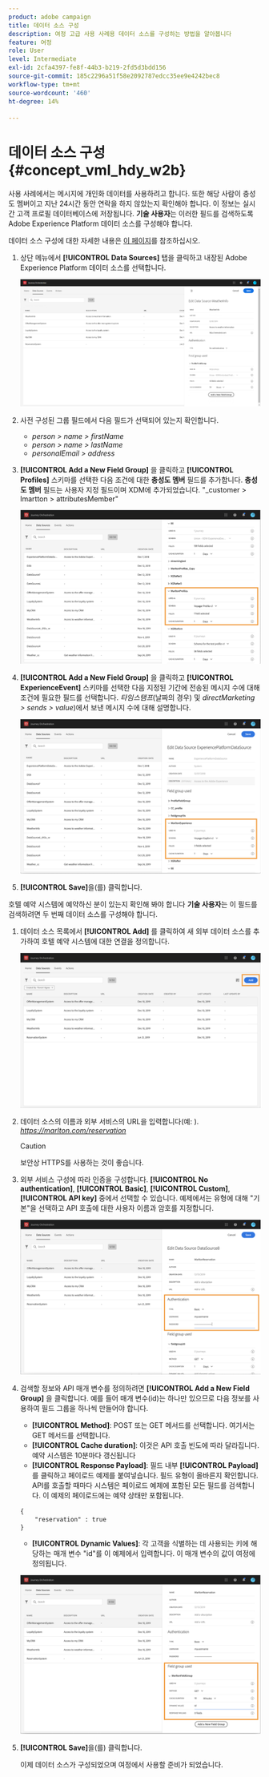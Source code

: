```yaml
---
product: adobe campaign
title: 데이터 소스 구성
description: 여정 고급 사용 사례용 데이터 소스를 구성하는 방법을 알아봅니다
feature: 여정
role: User
level: Intermediate
exl-id: 2cfa4397-fe8f-44b3-b219-2fd5d3bdd156
source-git-commit: 185c2296a51f58e2092787edcc35ee9e4242bec8
workflow-type: tm+mt
source-wordcount: '460'
ht-degree: 14%

---
```


# 데이터 소스 구성 {#concept_vml_hdy_w2b}

사용 사례에서는 메시지에 개인화 데이터를 사용하려고 합니다. 또한 해당 사람이 충성도 멤버이고 지난 24시간 동안 연락을 하지 않았는지 확인해야 합니다. 이 정보는 실시간 고객 프로필 데이터베이스에 저장됩니다. **기술 사용자**&#x200B;는 이러한 필드를 검색하도록 Adobe Experience Platform 데이터 소스를 구성해야 합니다.

데이터 소스 구성에 대한 자세한 내용은 [이 페이지](../datasource/about-data-sources.md)를 참조하십시오.

1. 상단 메뉴에서 **[!UICONTROL Data Sources]** 탭을 클릭하고 내장된 Adobe Experience Platform 데이터 소스를 선택합니다.

   ![](../assets/journey23.png)

1. 사전 구성된 그룹 필드에서 다음 필드가 선택되어 있는지 확인합니다.

   * _person > name > firstName_
   * _person > name > lastName_
   * _personalEmail > address_

1. **[!UICONTROL Add a New Field Group]** 을 클릭하고 **[!UICONTROL Profiles]** 스키마를 선택한 다음 조건에 대한 **충성도 멤버** 필드를 추가합니다. **충성도 멤버** 필드는 사용자 지정 필드이며 XDM에 추가되었습니다. &quot;_customer > lmartton > attributesMember&quot;

   ![](../assets/journeyuc2_6.png)

1. **[!UICONTROL Add a New Field Group]** 을 클릭하고 **[!UICONTROL ExperienceEvent]** 스키마를 선택한 다음 지정된 기간에 전송된 메시지 수에 대해 조건에 필요한 필드를 선택합니다. _타임스탬프_(날짜의 경우) 및 _directMarketing > sends > value_)에서 보낸 메시지 수에 대해 설명합니다.

   ![](../assets/journeyuc2_7.png)

1. **[!UICONTROL Save]**&#x200B;을(를) 클릭합니다.

호텔 예약 시스템에 예약하신 분이 있는지 확인해 봐야 합니다 **기술 사용자**&#x200B;는 이 필드를 검색하려면 두 번째 데이터 소스를 구성해야 합니다.

1. 데이터 소스 목록에서 **[!UICONTROL Add]** 를 클릭하여 새 외부 데이터 소스를 추가하여 호텔 예약 시스템에 대한 연결을 정의합니다.

   ![](../assets/journeyuc2_9.png)

1. 데이터 소스의 이름과 외부 서비스의 URL을 입력합니다(예: ). _https://marlton.com/reservation_

   >[!CAUTION]
   >
   >보안상 HTTPS를 사용하는 것이 좋습니다.

1. 외부 서비스 구성에 따라 인증을 구성합니다. **[!UICONTROL No authentication]**, **[!UICONTROL Basic]**, **[!UICONTROL Custom]**, **[!UICONTROL API key]** 중에서 선택할 수 있습니다. 예제에서는 유형에 대해 &quot;기본&quot;을 선택하고 API 호출에 대한 사용자 이름과 암호를 지정합니다.

   ![](../assets/journeyuc2_10.png)

1. 검색할 정보와 API 매개 변수를 정의하려면 **[!UICONTROL Add a New Field Group]** 을 클릭합니다. 예를 들어 매개 변수(id)는 하나만 있으므로 다음 정보를 사용하여 필드 그룹을 하나씩 만들어야 합니다.

   * **[!UICONTROL Method]**: POST 또는 GET 메서드를 선택합니다. 여기서는 GET 메서드를 선택합니다.
   * **[!UICONTROL Cache duration]**: 이것은 API 호출 빈도에 따라 달라집니다. 예약 시스템은 10분마다 갱신됩니다
   * **[!UICONTROL Response Payload]**: 필드 내부 **[!UICONTROL Payload]** 를 클릭하고 페이로드 예제를 붙여넣습니다. 필드 유형이 올바른지 확인합니다. API를 호출할 때마다 시스템은 페이로드 예제에 포함된 모든 필드를 검색합니다. 이 예제의 페이로드에는 예약 상태만 포함됩니다.

   ```
   {
       "reservation" : true
   }
   ```

   * **[!UICONTROL Dynamic Values]**: 각 고객을 식별하는 데 사용되는 키에 해당하는 매개 변수 &quot;id&quot;를 이 예제에서 입력합니다. 이 매개 변수의 값이 여정에 정의됩니다.

   ![](../assets/journeyuc2_11.png)

1. **[!UICONTROL Save]**&#x200B;을(를) 클릭합니다.

   이제 데이터 소스가 구성되었으며 여정에서 사용할 준비가 되었습니다.
